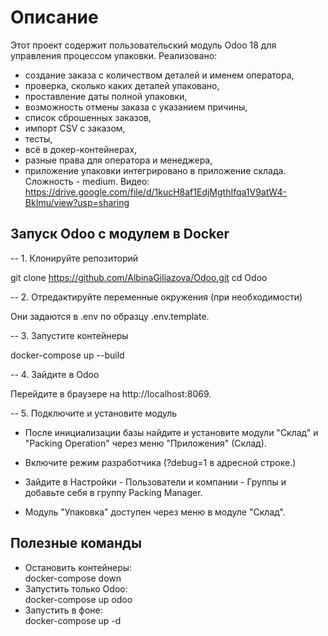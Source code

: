 # Описание

Этот проект содержит пользовательский модуль Odoo 18 для управления процессом упаковки. Реализовано:
- создание заказа с количеством деталей и именем оператора,
- проверка, сколько каких деталей упаковано,
- проставление даты полной упаковки,
- возможность отмены заказа с указанием причины,
- список сброшенных заказов,
- импорт CSV с заказом,
- тесты,
- всё в докер-контейнерах,
- разные права для оператора и менеджера,
- приложение упаковки интегрировано в приложение склада.
Сложность - medium.
Видео: https://drive.google.com/file/d/1kucH8af1EdjMgthIfqa1V9atW4-BkImu/view?usp=sharing

## Запуск Odoo с модулем в Docker

-- 1. Клонируйте репозиторий

git clone https://github.com/AlbinaGiliazova/Odoo.git
cd Odoo


-- 2. Отредактируйте переменные окружения (при необходимости)

Они задаются в .env по образцу .env.template.

-- 3. Запустите контейнеры

docker-compose up --build


-- 4. Зайдите в Odoo

Перейдите в браузере на http://localhost:8069.

-- 5. Подключите и установите модуль

- После инициализации базы найдите и установите модули "Склад" и "Packing Operation" через меню "Приложения" (Склад).

- Включите режим разработчика (?debug=1 в адресной строке.)

- Зайдите в Настройки - Пользователи и компании - Группы и добавьте себя в группу Packing Manager.

- Модуль "Упаковка" доступен через меню в модуле "Склад".

## Полезные команды

- Остановить контейнеры:  
  docker-compose down
- Запустить только Odoo:  
  docker-compose up odoo
- Запустить в фоне:  
  docker-compose up -d